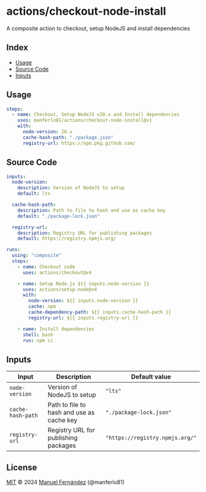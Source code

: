 # actions/checkout-node-install

A composite action to checkout, setup NodeJS and install dependencies

## Index

* [Usage](#usage)
* [Source Code](#source-code)
* [Inputs](#inputs)

## Usage

```yaml
steps:
  - name: Checkout, Setup NodeJS v20.x and Install dependencies
    uses: manferlo81/actions/checkout-node-install@v1
    with:
      node-version: 20.x
      cache-hash-path: "./package.json"
      registry-url: https://npm.pkg.github.com/
```

## Source Code

```yaml
inputs:
  node-version:
    description: Version of NodeJS to setup
    default: lts

  cache-hash-path:
    description: Path to file to hash and use as cache key
    default: "./package-lock.json"

  registry-url:
    description: Registry URL for publishing packages
    default: https://registry.npmjs.org/

runs:
  using: "composite"
  steps:
    - name: Checkout code
      uses: actions/checkout@v4

    - name: Setup Node.js ${{ inputs.node-version }}
      uses: actions/setup-node@v4
      with:
        node-version: ${{ inputs.node-version }}
        cache: npm
        cache-dependency-path: ${{ inputs.cache-hash-path }}
        registry-url: ${{ inputs.registry-url }}

    - name: Install dependencies
      shell: bash
      run: npm ci
```

## Inputs

| Input             | Description                               | Default value                   |
| ----------------- | ----------------------------------------- | ------------------------------- |
| `node-version`    | Version of NodeJS to setup                | `"lts"`                         |
| `cache-hash-path` | Path to file to hash and use as cache key | `"./package-lock.json"`         |
| `registry-url`    | Registry URL for publishing packages      | `"https://registry.npmjs.org/"` |

## License

[MIT](../LICENSE) &copy; 2024 [Manuel Fernández](https://github.com/manferlo81) (@manferlo81)
